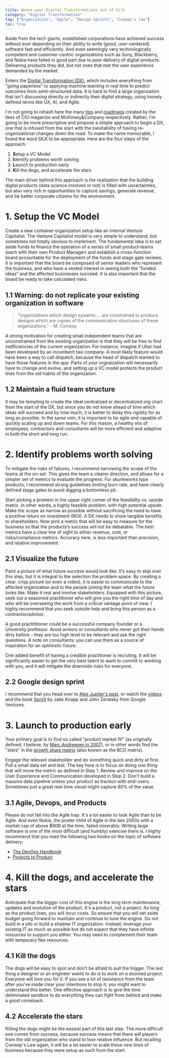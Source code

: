 ```yaml
---
title: Weave your Digital Transformations out of Silk
category: "Digital Transformation"
tag: ["Organization", "Agile", "Design Sprints", "Conway's law"]
toc: true
---
```


Aside from the tech giants, established corporations have achieved success without ever depending on their ability to write (good, user-centered) software fast and efficiently. And even seemingly very technologically competent and customer-centric organizations such as Sony, Blackberry, and Nokia have failed in good part due to poor delivery of digital products. Delivering products they did, but not ones that met the user experience demanded by the market. 

Enters the [Digital Transformation (DX)](https://en.wikipedia.org/wiki/Digital_transformation), which includes everything from "going paperless" to applying machine learning in real time to predict outcomes from semi-structured data. It is hard to find a large organization that isn't discussing directly or indirectly their digital strategy, using loosely defined terms like UX, AI, and Agile.

I'm not going to rehash here the many [tips](https://www.cio.com/article/3211428/what-is-digital-transformation-a-necessary-disruption.html) and [roadmaps](https://www.mckinsey.com/industries/financial-services/our-insights/a-roadmap-for-a-digital-transformation) created by the likes of CIO maganize and McKinsey&Company respectively. Rather, I'm going to be more prescriptive and propose a simple approach to begin a DX, one that is infused from the start with the inevitability of having re-organizational changes down the road. To make the name memorable, I found the word SILK to be appropriate. Here are the four steps of the approach:

1. **S**etup a VC Model 
2. **I**dentify problems worth solving
3. **L**aunch to production early
4. **K**ill the dogs, and accelerate the stars

The main driver behind this approach is the realization that the building digital products (data science involved or not) is filled with uncertainties, but also very rich in opportunities to capture savings, generate revenue, and be better corporate citizens for the environment. 

# 1. Setup the VC Model

Create a new container organization setup like an internal Venture Capitalist. The Venture Capitalist model is very simple to understand, but sometimes not totally obvious to implement. The fundamental idea is to set aside funds to finance the operation of a series of small product-teams (each with their own Product Manager) and establish a cross-function board accountable for the deployment of the funds and stage gate reviews. It is important that the board be composed of senior leaders who represent the business, and who have a vested interest in seeing both the “funded ideas” and the affected businesses succeed. It is also important that the board be ready to take calculated risks.

## 1.1 Warning: do not replicate your existing organization in software

> "organizations which design systems ... are constrained to produce designs which are copies of the communication structures of these organizations." - M. Conway

A strong motivation for creating small independent teams that are unconstrained from the existing organization is that they will be free to find inefficiencies of the current organization. For instance, imagine if Uber had been developed by an incumbent taxi company. A most likely feature would have been a way to call dispatch, because the head of dispatch wanted to have those features in the app. Parts of your orgnaization will necessarily have to change and evolve, and setting up a VC model protects the product lines from the old habits of the organization.

## 1.2 Maintain a fluid team structure

It may be tempting to create the ideal centralized or decentralized org chart from the start of the DX, but since you do not know ahead of time which ideas will succeed and by how much, it is better to delay this rigidity for as long as possible. In the same vein, it is important to be agile and capable of quickly scaling up and down teams. For this reason, a healthy mix of employees, contractors and consultants will be more efficient and adaptive in both the short and long run.


# 2. Identify problems worth solving

To mitigate the risks of failures, I recommend narrowing the scope of the teams at the on-set. This gives the team a clearer direction, and allows for a simpler set of metrics to evaluate the progress. For skunkworks type products, I recommend strong guidelines limiting burn rate, and have clearly defined stage gates to avoid digging a bottomless pit.

Start picking a problem in the upper right corner of the feasibility vs. upside matrix. In other words, a highly feasible problem, with high potential upside. Make the scope as narrow as possible without sacrificing the need to have a positive return on investment (ROI). A DX needs to show tangible benefits to shareholders. Now pick a metric that will be easy to measure for the business so that the products’s success will not be debatable. The best metrics have a clear line of sight to either revenue, cost, or risks/compliance metrics. Accuracy here, is less important than precision, and relative improvement.

## 2.1 Visualize the future

Paint a picture of what future success would look like. It’s easy to skip over this step, but it is integral to the selection the problem space. By creating a clear, crisp picture (or even a video), it is easier to communicate to the affected organization and to the people joining the team what the future looks like. Make it real and involve stakeholders. Equipped with this picture, seek out a seasoned practitioner who will give you the right time of day and who will be overseeing the work from a critical vantage point of view. I highly recommend that you seek outside help and bring this person as a contractor/advisor. 

A good practititioner could be a successful company founder or a University professor. Avoid avisors or consultants who never got their hands dirty before - they are too high level to be relevant and ask the right questions. A note on consultants: you can use them as a source of inspiration for an optimistic future. 

One added benefit of having a credible practitioner is recruting. It will be significantly easier to get the very best talent to want to commit to working with you, and it will mitigate the downside risks for everyone.

## 2.2 Google design sprint

I recommend that you head over to [Alex Jupiter's post](https://medium.theuxblog.com/a-product-design-toolkit-a-sprint-through-google-s-product-design-methodology-412b0743fadf), or watch the [videos](https://www.youtube.com/watch?v=Fc6A2WuEkZI&feature=youtu.be) and the book [Sprint](https://amzn.to/2WDMkB2) by Jake Knapp and John Zeratsky from Google Ventures.

# 3. Launch to production early

Your primary goal is to find so called "product market fit" (as originally defined, I believe, by [Marc Andreesen in 2007](https://web.stanford.edu/class/ee204/ProductMarketFit.html)), or in other words find the "stars" in the [growth share matrix](https://en.wikipedia.org/wiki/Growth%E2%80%93share_matrix) (also known as the BCG matrix). 

Engage the relevant stakeholder and do something quick and dirty at first. Pull a small data set and test. The key here is to focus on doing one thing that will move the metric as defined in Step 1. Review and improve on the User Experience and Communication developed in Step 2. Don't build a massive data pipeline unless your product as traction with end-users. Sometimes just a great real-time visual might capture 80% of the value. 

## 3.1 Agile, Devops, and Products

Please do not fall into the Agile trap. It's a lot easier to look Agile than to be Agile. And even Nokia, the poster child of Agile in the late 2000s with a market cap of above $90B at the time, failed miserably. Writing large software is one of the most difficult (and humbly) exercise there is. I highly recommend that you read the following two books on the topic of software delivery:

+ [The DevOps Handbook](https://amzn.to/2MIlfYI)
+ [Projects to Product](https://amzn.to/2MFuHMJ)

# 4. Kill the dogs, and accelerate the stars

Anticipate that the bigger cost of this engine is the long term maintenance, updates and evolution of the product. It's a product, not a project. As long as the product lives, you will incur costs. So ensure that you will set aside budget going forward to maintain and continue to tune the engine. Do not build in a silo or build a shadow IT organization. Instead, leverage your existing IT as much as possible but do not expect that they have infinite resources to support you either. You may need to complement their team with temporary flex resources.

## 4.1 Kill the dogs

The dogs will be easy to spot and don't be afraid to pull the trigger. The last thing a designer or an engineer wants to do is to work on a doomed project. Everyone will love you for it. If you see a lot of resistance from the team after you've made clear your intentions to stop it, you might want to understand this better. One effective approach is to give the time deliminated sandbox to do everything they can fight from behind and make a good comeback. 

## 4.2 Accelerate the stars

Killing the dogs might be the easiest part of this last step. The more difficult one comes from success, because success means that there will players from the old organization who stand to lose relative influence.  But recalling Conway's Law again, it will be a lot easier to scale these new lines of business because they were setup as such from the start.

